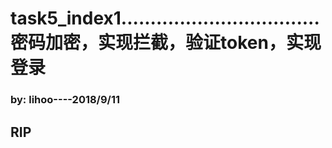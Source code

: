 <h1>task5_index1..................................密码加密，实现拦截，验证token，实现登录</h1>
<h3>by: lihoo----2018/9/11</h3>
<h2>RIP</h2>

